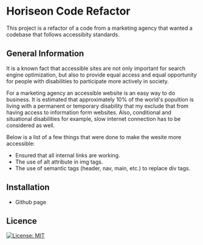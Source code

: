 # Horiseon Code Refactor

This project is a refactor of a code from a marketing agency that wanted a codebase that follows accessibity standards. 

## General Information

It is a known fact that accessible sites are not only important for search engine optimization, but also to provide equal access and equal opportunity for people with disabilities to participate more actively in society.

For a marketing agency an accessible website is an easy way to do business. It is estimated that approximately 10% of the world's popultion is living with a permanent or temporary disability that my exclude that from having access to information form websites. Also, conditional and situational disabilities for example, slow internet connection has to be considered as well.  

Below is a list of a few things that were done to make the wesite more accessible:
* Ensured that all internal links are working.
* The use of alt attribute in img tags.
* The use of semantic tags (header, nav, main, etc.) to replace div tags.

## Installation
* Github page




## Licence
[![License: MIT](https://img.shields.io/badge/License-MIT-yellow.svg)](https://opensource.org/licenses/MIT)
